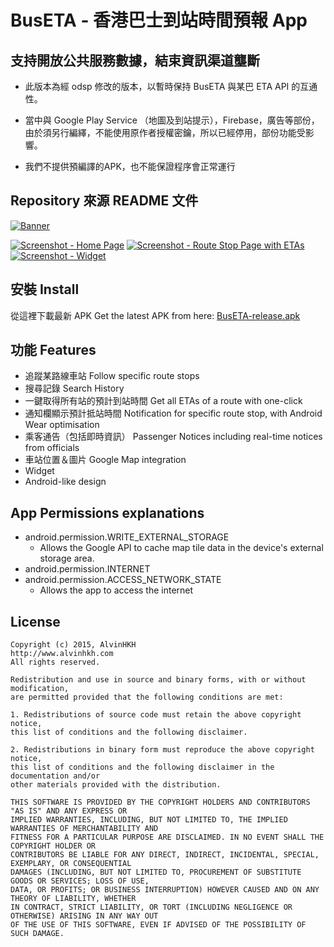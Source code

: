 # BusETA - 香港巴士到站時間預報 App

## 支持開放公共服務數據，結束資訊渠道壟斷

* 此版本為經 odsp 修改的版本，以暫時保持 BusETA 與某巴 ETA API 的互通性。

* 當中與 Google Play Service （地圖及到站提示），Firebase，廣告等部份，由於須另行編繹，不能使用原作者授權密鑰，所以已經停用，部份功能受影響。

* 我們不提供預編譯的APK，也不能保證程序會正常運行

## Repository 來源 README 文件

[![Banner](/images/banner.png?raw=true "BusETA (http://buseta.alvinhkh.com)")](http://bit.ly/hkbuseta)

[![Screenshot - Home Page](/images/screenshot_home.png?raw=true "BusETA - Home Page")](http://bit.ly/hkbuseta)
[![Screenshot - Route Stop Page with ETAs](/images/screenshot_route.png?raw=true "BusETA - Route Stop Page with ETAs")](http://bit.ly/hkbuseta)
[![Screenshot - Widget](/images/screenshot_widget.png?raw=true "BusETA - Widget")](http://bit.ly/hkbuseta)


## 安裝 Install
從這裡下載最新 APK 
Get the latest APK from here: 
[BusETA-release.apk](http://bit.ly/buseta-release) 

## 功能 Features
+ 追蹤某路線車站 Follow specific route stops
+ 搜尋記錄 Search History
+ 一鍵取得所有站的預計到站時間 Get all ETAs of a route with one-click
+ 通知欄顯示預計抵站時間 Notification for specific route stop, with Android Wear optimisation
+ 乘客通告（包括即時資訊） Passenger Notices including real-time notices from officials 
+ 車站位置＆圖片 Google Map integration
+ Widget
+ Android-like design


## App Permissions explanations
* android.permission.WRITE_EXTERNAL_STORAGE
  * Allows the Google API to cache map tile data in the device's external storage area.
* android.permission.INTERNET
* android.permission.ACCESS_NETWORK_STATE
  * Allows the app to access the internet


## License
	Copyright (c) 2015, AlvinHKH
	http://www.alvinhkh.com
	All rights reserved.

	Redistribution and use in source and binary forms, with or without modification, 
	are permitted provided that the following conditions are met:

	1. Redistributions of source code must retain the above copyright notice, 
	this list of conditions and the following disclaimer.
	
	2. Redistributions in binary form must reproduce the above copyright notice, 
	this list of conditions and the following disclaimer in the documentation and/or 
	other materials provided with the distribution.
	
	THIS SOFTWARE IS PROVIDED BY THE COPYRIGHT HOLDERS AND CONTRIBUTORS "AS IS" AND ANY EXPRESS OR 
	IMPLIED WARRANTIES, INCLUDING, BUT NOT LIMITED TO, THE IMPLIED WARRANTIES OF MERCHANTABILITY AND 
	FITNESS FOR A PARTICULAR PURPOSE ARE DISCLAIMED. IN NO EVENT SHALL THE COPYRIGHT HOLDER OR 
	CONTRIBUTORS BE LIABLE FOR ANY DIRECT, INDIRECT, INCIDENTAL, SPECIAL, EXEMPLARY, OR CONSEQUENTIAL 
	DAMAGES (INCLUDING, BUT NOT LIMITED TO, PROCUREMENT OF SUBSTITUTE GOODS OR SERVICES; LOSS OF USE, 
	DATA, OR PROFITS; OR BUSINESS INTERRUPTION) HOWEVER CAUSED AND ON ANY THEORY OF LIABILITY, WHETHER 
	IN CONTRACT, STRICT LIABILITY, OR TORT (INCLUDING NEGLIGENCE OR OTHERWISE) ARISING IN ANY WAY OUT 
	OF THE USE OF THIS SOFTWARE, EVEN IF ADVISED OF THE POSSIBILITY OF SUCH DAMAGE.